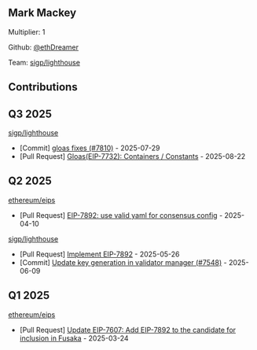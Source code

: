 
## Mark Mackey
Multiplier: 1

Github: [@ethDreamer](https://github.com/ethDreamer)

Team: [sigp/lighthouse](https://github.com/sigp/lighthouse/pulls?q=author%3AethDreamer)

## Contributions

## Q3 2025


[sigp/lighthouse](https://github.com/sigp/lighthouse)
* [Commit] [gloas fixes (#7810)](https://github.com/sigp/lighthouse/commit/723724a8222e0ff17792435be135a56fae9875e5) - 2025-07-29
* [Pull Request] [Gloas(EIP-7732): Containers / Constants](https://github.com/sigp/lighthouse/pull/7923) - 2025-08-22
## Q2 2025


[ethereum/eips](https://github.com/ethereum/eips)
* [Pull Request] [EIP-7892: use valid yaml for consensus config](https://github.com/ethereum/EIPs/pull/9619) - 2025-04-10

[sigp/lighthouse](https://github.com/sigp/lighthouse)
* [Pull Request] [Implement EIP-7892](https://github.com/sigp/lighthouse/pull/7521) - 2025-05-26
* [Commit] [Update key generation in validator manager (#7548)](https://github.com/sigp/lighthouse/commit/dcee76c0dc885b94807ef473f710ebad38502813) - 2025-06-09
## Q1 2025

[ethereum/eips](https://github.com/ethereum/eips)
* [Pull Request] [Update EIP-7607: Add EIP-7892 to the candidate for inclusion in Fusaka](https://github.com/ethereum/EIPs/pull/9525) - 2025-03-24
